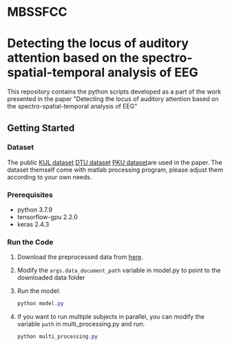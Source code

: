 # MBSSFCC
# Detecting the locus of auditory attention based on the spectro-spatial-temporal analysis of EEG

This repository contains the python scripts developed as a part of the work presented in the paper "Detecting the locus of auditory attention based on the spectro-spatial-temporal analysis of EEG"

## Getting Started

### Dataset

The public [KUL dataset](https://zenodo.org/record/3997352#.YUGaZdP7R6q) [DTU dataset](https://zenodo.org/record/1199011#.Yx6eHKRBxPa) 
[PKU dataset](https://disk.pku.edu.cn/#/link/73833D62682190304756CE3AFAB71C88)are used in the paper. The dataset themself come with matlab processing program, please adjust them according to your own needs.

### Prerequisites

- python 3.7.9
- tensorflow-gpu 2.2.0
- keras 2.4.3

### Run the Code

1. Download the preprocessed data from [here](https://mailscuteducn-my.sharepoint.com/:f:/g/personal/202021058399_mail_scut_edu_cn/Evu3JoynOJxJlYtpKft2UfIBcZuNbkSrbymvDHLNdpiK9w?e=gWx9J0).

2. Modify the `args.data_document_path` variable in model.py to point to the downloaded data folder

3. Run the model:

   ```powershell
   python model.py
   ```

4. If you want to run multiple subjects in parallel, you can modify the variable `path` in multi_processing.py and run:

   ```powershell
   python multi_processing.py
   ```

